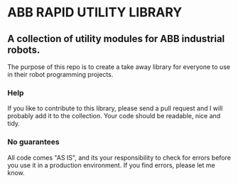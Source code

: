 # ABB RAPID UTILITY LIBRARY

## A collection of utility modules for ABB industrial robots.

The purpose of this repo is to create a take away library for everyone to use in their robot programming projects.

### Help
If you like to contribute to this library, please send a pull request and I will probably add it to the collection. Your code should be readable, nice and tidy.

### No guarantees
All code comes "AS IS", and its your responsibility to check for errors before you use it in a production environment. If you find errors, please let me know.
